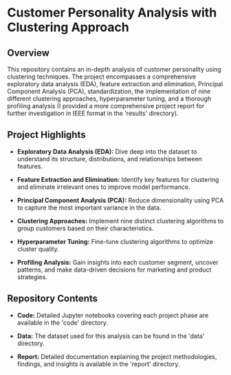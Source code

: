 # Customer Personality Analysis with Clustering Approach

## Overview
This repository contains an in-depth analysis of customer personality using clustering techniques. The project encompasses a comprehensive exploratory data analysis (EDA), feature extraction and elimination, Principal Component Analysis (PCA), standardization, the implementation of nine different clustering approaches, hyperparameter tuning, and a thorough profiling analysis (I provided a more comprehensive project report for further investigation in IEEE format in the 'results' directory).

## Project Highlights

* **Exploratory Data Analysis (EDA):** Dive deep into the dataset to understand its structure, distributions, and relationships between features.

* **Feature Extraction and Elimination:** Identify key features for clustering and eliminate irrelevant ones to improve model performance.

* **Principal Component Analysis (PCA):** Reduce dimensionality using PCA to capture the most important variance in the data.

* **Clustering Approaches:** Implement nine distinct clustering algorithms to group customers based on their characteristics.

* **Hyperparameter Tuning:** Fine-tune clustering algorithms to optimize cluster quality.

* **Profiling Analysis:** Gain insights into each customer segment, uncover patterns, and make data-driven decisions for marketing and product strategies.

## Repository Contents

* **Code:** Detailed Jupyter notebooks covering each project phase are available in the 'code' directory.

* **Data:** The dataset used for this analysis can be found in the 'data' directory.

* **Report:** Detailed documentation explaining the project methodologies, findings, and insights is available in the 'report' directory.
